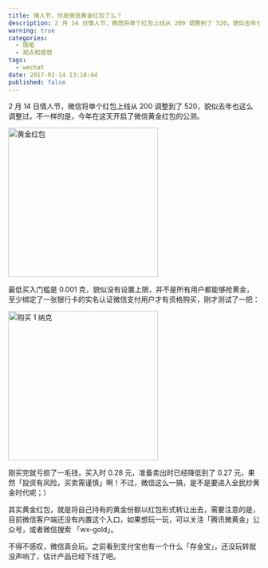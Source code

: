 ```yaml
---
title: 情人节，你发微信黄金红包了么？
description: 2 月 14 日情人节，微信将单个红包上线从 200 调整到了 520，貌似去年也这么调整过。不一样的是，今年在这天开启了微信黄金红包的公测。
warning: true
categories:
  - 随笔
  - 观点和感想
tags:
  - wechat
date: 2017-02-14 13:18:44
published: false
---
```



2 月 14 日情人节，微信将单个红包上线从 200 调整到了 520，貌似去年也这么调整过。不一样的是，今年在这天开启了微信黄金红包的公测。

<!--more-->

<img src="https://ww1.sinaimg.cn/large/6c0378f8gy1fcpylgxlr0j20ku112wjt" width="300" alt="黄金红包" />

最低买入门槛是 0.001 克，貌似没有设置上限，并不是所有用户都能够抢黄金，至少绑定了一张银行卡的实名认证微信支付用户才有资格购买，刚才测试了一把：

<img src="https://ww1.sinaimg.cn/large/6c0378f8gy1fcpyowlhejj20ku112ae2" alt="购买 1 纳克" width="300" />

刚买完就亏损了一毛钱，买入时 0.28 元，准备卖出时已经降低到了 0.27 元，果然「投资有风险，买卖需谨慎」啊！不过，微信这么一搞，是不是要进入全民炒黄金时代呢；）

其实黄金红包，就是将自己持有的黄金份额以红包形式转让出去，需要注意的是，目前微信客户端还没有内置这个入口，如果想玩一玩，可以关注「腾讯微黄金」公众号，或者微信搜索 「wx-gold」。

不得不感叹，微信真会玩。之前看到支付宝也有一个什么「存金宝」，还没玩转就没声响了，估计产品已经下线了吧。

